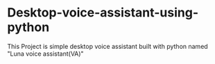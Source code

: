 # Desktop-voice-assistant-using-python
This Project is simple desktop voice assistant built with python named "Luna voice assistant(VA)"
